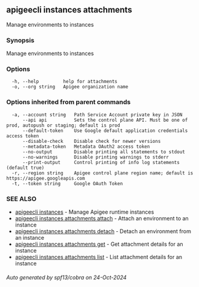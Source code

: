 ## apigeecli instances attachments

Manage environments to instances

### Synopsis

Manage environments to instances

### Options

```
  -h, --help         help for attachments
  -o, --org string   Apigee organization name
```

### Options inherited from parent commands

```
  -a, --account string   Path Service Account private key in JSON
      --api api          Sets the control plane API. Must be one of prod, autopush or staging; default is prod
      --default-token    Use Google default application credentials access token
      --disable-check    Disable check for newer versions
      --metadata-token   Metadata OAuth2 access token
      --no-output        Disable printing all statements to stdout
      --no-warnings      Disable printing warnings to stderr
      --print-output     Control printing of info log statements (default true)
  -r, --region string    Apigee control plane region name; default is https://apigee.googleapis.com
  -t, --token string     Google OAuth Token
```

### SEE ALSO

* [apigeecli instances](apigeecli_instances.md)	 - Manage Apigee runtime instances
* [apigeecli instances attachments attach](apigeecli_instances_attachments_attach.md)	 - Attach an environment to an instance
* [apigeecli instances attachments detach](apigeecli_instances_attachments_detach.md)	 - Detach an environment from an instance
* [apigeecli instances attachments get](apigeecli_instances_attachments_get.md)	 - Get attachment details for an instance
* [apigeecli instances attachments list](apigeecli_instances_attachments_list.md)	 - List attachment details for an instance

###### Auto generated by spf13/cobra on 24-Oct-2024
